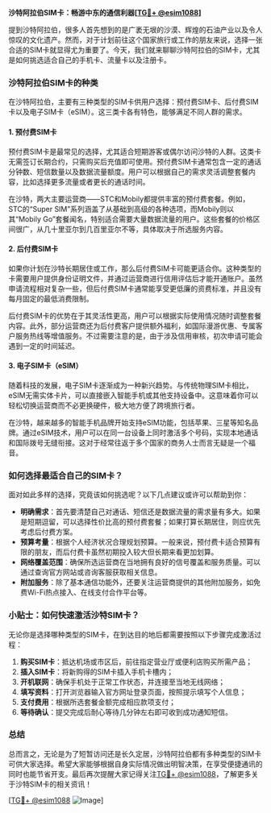 **沙特阿拉伯SIM卡：畅游中东的通信利器[[TG💪+ @esim1088](https://t.me/s/esim1088)]**

提到沙特阿拉伯，很多人首先想到的是广袤无垠的沙漠、辉煌的石油产业以及令人惊叹的文化遗产。然而，对于计划前往这个国家旅行或工作的朋友来说，选择一张合适的SIM卡就显得尤为重要了。今天，我们就来聊聊沙特阿拉伯的SIM卡，尤其是如何挑选适合自己的手机卡、流量卡以及注册卡。

### 沙特阿拉伯SIM卡的种类

在沙特阿拉伯，主要有三种类型的SIM卡供用户选择：预付费SIM卡、后付费SIM卡以及电子SIM卡（eSIM）。这三类卡各有特色，能够满足不同人群的需求。

#### 1. 预付费SIM卡

预付费SIM卡是最常见的选择，尤其适合短期游客或偶尔访问沙特的人群。这类卡无需签订长期合约，只需购买后充值即可使用。预付费SIM卡通常包含一定的通话分钟数、短信数量以及数据流量额度。用户可以根据自己的需求灵活调整套餐内容，比如选择更多流量或者更长的通话时间。

在沙特，两大主要运营商——STC和Mobily都提供丰富的预付费套餐。例如，STC的“Super SIM”系列涵盖了从基础到高级的各种选项，而Mobily则以其“Mobily Go”套餐闻名，特别适合需要大量数据流量的用户。这些套餐的价格区间很广，从几十里亚尔到几百里亚尔不等，具体取决于所选服务内容。

#### 2. 后付费SIM卡

如果你计划在沙特长期居住或工作，那么后付费SIM卡可能更适合你。这种类型的卡需要用户提供身份证明文件，并通过运营商进行信用评估后才能开通账户。虽然申请流程相对复杂一些，但后付费SIM卡通常能享受更低廉的资费标准，并且没有每月固定的最低消费限制。

后付费SIM卡的优势在于其灵活性更高，用户可以根据实际使用情况随时调整套餐内容。此外，部分运营商还为后付费客户提供额外福利，如国际漫游优惠、专属客户服务热线等增值服务。不过需要注意的是，由于涉及信用审核，初次申请可能会遇到一定的时间延迟。

#### 3. 电子SIM卡（eSIM）

随着科技的发展，电子SIM卡逐渐成为一种新兴趋势。与传统物理SIM卡相比，eSIM无需实体卡片，可以直接嵌入智能手机或其他支持设备中。这意味着你可以轻松切换运营商而不必更换硬件，极大地方便了跨境旅行者。

在沙特，越来越多的智能手机品牌开始支持eSIM功能，包括苹果、三星等知名品牌。通过eSIM技术，用户可以在同一台设备上同时激活多个号码，实现本地通话和国际拨号无缝衔接。这对于经常往返于多个国家的商务人士而言无疑是一个福音。

### 如何选择最适合自己的SIM卡？

面对如此多样的选择，究竟该如何挑选呢？以下几点建议或许可以帮助到你：

- **明确需求**：首先要清楚自己对通话、短信还是数据流量的需求量有多大。如果是短期逗留，可以选择性价比高的预付费套餐；如果打算长期居住，则应优先考虑后付费方案。
- **预算考量**：根据个人经济状况合理规划预算。一般来说，预付费卡适合预算有限的朋友，而后付费卡虽然初期投入较大但长期来看更加划算。
- **网络覆盖范围**：确保所选运营商在当地拥有良好的信号覆盖和服务质量。可以通过查询官方网站或咨询客服获取相关信息。
- **附加服务**：除了基本通信功能外，还要关注运营商提供的其他附加服务，如免费Wi-Fi热点接入、在线支付合作平台等。

### 小贴士：如何快速激活沙特SIM卡？

无论你是选择哪种类型的SIM卡，在到达目的地后都需要按照以下步骤完成激活过程：

1. **购买SIM卡**：抵达机场或市区后，前往指定营业厅或便利店购买所需产品；
2. **插入SIM卡**：将新购得的SIM卡插入手机卡槽内；
3. **开机联网**：确保手机处于正常工作状态，并连接至当地无线网络；
4. **填写资料**：打开浏览器输入官方网址登录页面，按照提示填写个人信息；
5. **支付费用**：根据所选套餐金额完成相应款项支付；
6. **等待确认**：提交完成后耐心等待几分钟左右即可收到成功通知短信。

### 总结

总而言之，无论是为了短暂访问还是长久定居，沙特阿拉伯都有多种类型的SIM卡可供大家选择。希望大家能够根据自身实际情况做出明智决策，在享受便捷通讯的同时也能节省开支。最后再次提醒大家记得关注[TG💪+ @esim1088](https://t.me/s/esim1088)，了解更多关于沙特SIM卡的相关资讯！

[[TG💪+ @esim1088](https://t.me/s/esim1088) ![Image](https://i.postimg.cc/4NQfJmqS/Snipaste-2025-05-13-00-14-12.png)]